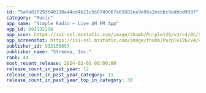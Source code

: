 ```yaml
---
id: "5afa81f293640138a44cd4b21c560749067e65882ea9e98a2eebbc8edbbd998f"
category: "Music"
app_name: "Simple Radio – Live AM FM App"
app_id: 891132290
app_icon: https://is1-ssl.mzstatic.com/image/thumb/Purple126/v4/c4/0c/52/c40c5231-3dae-0c02-d3ec-3f31a62bce5d/AppIcon-0-0-1x_U007emarketing-0-6-0-0-85-220.png/1024x1024bb.png
app_screenshot: https://is1-ssl.mzstatic.com/image/thumb/Purple126/v4/e6/74/c7/e674c75c-146f-5f7d-b97f-9b1e8eacf7e5/f0726ae9-78e2-419d-a0ac-1c03cc25ab7a_6.5__1EN_.jpg/1242x2688bb.png
publisher_id: 932156857
publisher_name: "Streema, Inc."
rank: 44
most_recent_release: 2024-02-01 00:00:00
release_count_in_past_year: 12
release_count_in_past_year_category: 11
release_count_in_past_year_top_in_category: 30
---
```

